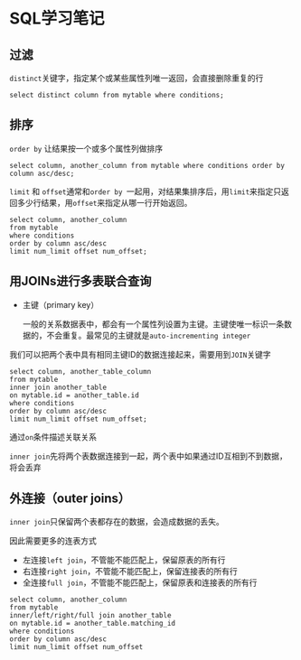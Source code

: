 # SQL学习笔记

## 过滤

`distinct`关键字，指定某个或某些属性列唯一返回，会直接删除重复的行

`select distinct column from mytable where conditions;`

## 排序

`order by` 让结果按一个或多个属性列做排序

`select column, another_column from mytable where conditions order by column asc/desc;`

`limit` 和 `offset`通常和`order by `一起用，对结果集排序后，用`limit`来指定只返回多少行结果，用`offset`来指定从哪一行开始返回。

```mysql
select column, another_column
from mytable
where conditions
order by column asc/desc
limit num_limit offset num_offset;
```

## 用JOINs进行多表联合查询

* 主键（primary key）

  一般的关系数据表中，都会有一个属性列设置为主键。主键使唯一标识一条数据的，不会重复。最常见的主键就是`auto-incrementing integer`

我们可以把两个表中具有相同主键ID的数据连接起来，需要用到`JOIN`关键字

```mysql
select column, another_table_column
from mytable
inner join another_table
on mytable.id = another_table.id
where conditions
order by column asc/desc
limit num_limit offset num_offset;
```

通过`on`条件描述关联关系

`inner join`先将两个表数据连接到一起，两个表中如果通过ID互相到不到数据，将会丢弃

## 外连接（outer joins）

`inner join`只保留两个表都存在的数据，会造成数据的丢失。

因此需要更多的连表方式

* 左连接`left join`，不管能不能匹配上，保留原表的所有行
* 右连接`right join`，不管能不能匹配上，保留连接表的所有行
* 全连接`full join`，不管能不能匹配上，保留原表和连接表的所有行

```mysql
select column, another_column
from mytable
inner/left/right/full join another_table
on mytable.id = another_table.matching_id
where conditions
order by column asc/desc
limit num_limit offset num_offset
```





